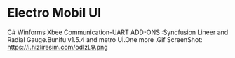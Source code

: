 # Electro Mobil UI

C# Winforms Xbee Communication-UART
ADD-ONS :Syncfusion Lineer and Radial Gauge.Bunifu v1.5.4 and metro Uİ.One more .Gif
ScreenShot:
https://i.hizliresim.com/odlzL9.png

